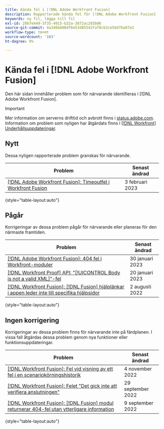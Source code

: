 ```yaml
---
title: Kända fel i [!DNL Adobe Workfront Fusion]
description: Rapporterade kända fel för [!DNL Adobe Workfront Fusion]
keywords: ny fil, lägga till fil
exl-id: 28b7e449-3f35-4915-b32a-3872ac283b06
source-git-commit: 4a346b600df6e53d85542faf8cb3ce56d76a07e2
workflow-type: tm+mt
source-wordcount: '163'
ht-degree: 0%

---
```


# Kända fel i [!DNL Adobe Workfront Fusion]

Den här sidan innehåller problem som för närvarande identifieras i [!DNL Adobe Workfront Fusion].

>[!IMPORTANT]
>
>Mer information om serverns drifttid och avbrott finns i [status.adobe.com](https://status.adobe.com). Information om problem som nyligen har åtgärdats finns i [[!DNL Workfront] Underhållsuppdateringar](../maintenance/current-updates.md).

## Nytt

Dessa nyligen rapporterade problem granskas för närvarande.

| **Problem** | **Senast ändrad** |
| -----------------------------------------------------------------| ----------------- |
| [[!DNL Adobe Workfront Fusion]: Timeoutfel i Workfront Fusion](known-issues-workfront-fusion/fusion-timeout-errors.md) | 3 februari 2023 |

{style=&quot;table-layout:auto&quot;}


## Pågår

Korrigeringar av dessa problem pågår för närvarande eller planeras för den närmaste framtiden.

| **Problem** | **Senast ändrad** |
| -----------------------------------------------------------------| ----------------- |
| [[!DNL Adobe Workfront Fusion]: 404 fel i Workfront-moduler](known-issues-workfront-fusion/fusion-404-in-workfront-modules.md) | 30 januari 2023 |
| [[!DNL Workfront Proof] API: &quot;[!UICONTROL Body is not a valid XML]&quot;-fel](known-issues-workfront-proof/proof-error-body-is-not-a-valid-xml.md) | 20 januari 2023 |
| [[!DNL Workfront Fusion]: [!DNL Fusion] hjälplänkar i appen leder inte till specifika hjälpsidor](known-issues-workfront-fusion/help-links-in-modules-not-working.md) | 2 augusti 2022 |

{style=&quot;table-layout:auto&quot;}

## Ingen korrigering

Korrigeringar av dessa problem finns för närvarande inte på färdplanen. I vissa fall åtgärdas dessa problem genom nya funktioner eller funktionsuppdateringar.

| **Problem** | **Senast ändrad** |
| -----------------------------------------------------------------| ----------------- |
| [[!DNL Workfront Fusion]: Fel vid visning av ett fel i en scenariokörningshistorik](known-issues-workfront-fusion/fusion-enoent-error-when-viewing-error.md) | 4 november 2022 |
| [[!DNL Workfront Fusion]: Felet &quot;Det gick inte att verifiera anslutningen&quot;](known-issues-workfront-fusion/fusion-401-error-must-reauthenicate-connection.md) | 29 september 2022 |
| [[!DNL Workfront Fusion]: [!DNL Fusion] modul returnerar 404-fel utan ytterligare information](known-issues-workfront-fusion/fusion-404-error-no-description.md) | 9 september 2022 |

{style=&quot;table-layout:auto&quot;}
